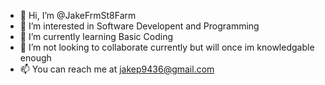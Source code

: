 - 👋 Hi, I’m @JakeFrmSt8Farm
- 👀 I’m interested in Software Developent and Programming
- 🌱 I’m currently learning Basic Coding
- 💞️ I’m not looking to collaborate currently but will once im knowledgable enough
- 📫 You can reach me at jakep9436@gmail.com

<!---
JakeFrmSt8Farm/JakeFrmSt8Farm is a ✨ special ✨ repository because its `README.md` (this file) appears on your GitHub profile.
You can click the Preview link to take a look at your changes.
--->
